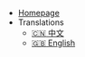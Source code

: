 - [Homepage](https://www.hecochain.com/)
- Translations
  - [:cn: 中文](/)
  - [:uk: English](/en-us/intro)


